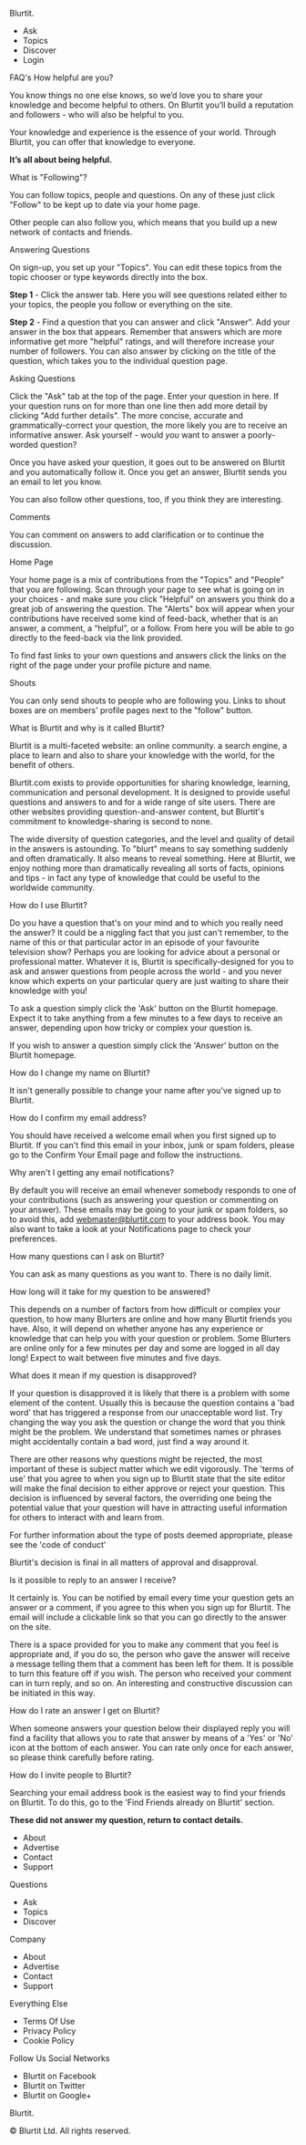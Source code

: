 Blurtit.

*   Ask
*   Topics
*   Discover
*   Login

FAQ's How helpful are you?

You know things no one else knows, so we’d love you to share your knowledge and become helpful to others. On Blurtit you’ll build a reputation and followers - who will also be helpful to you.

Your knowledge and experience is the essence of your world. Through Blurtit, you can offer that knowledge to everyone.

**It’s all about being helpful.**

What is "Following"?

You can follow topics, people and questions. On any of these just click "Follow" to be kept up to date via your home page.

Other people can also follow you, which means that you build up a new network of contacts and friends.

Answering Questions

On sign-up, you set up your "Topics". You can edit these topics from the topic chooser or type keywords directly into the box.

**Step 1** - Click the answer tab. Here you will see questions related either to your topics, the people you follow or everything on the site.

**Step 2** - Find a question that you can answer and click "Answer". Add your answer in the box that appears. Remember that answers which are more informative get more "helpful" ratings, and will therefore increase your number of followers. You can also answer by clicking on the title of the question, which takes you to the individual question page.

Asking Questions

Click the "Ask" tab at the top of the page. Enter your question in here. If your question runs on for more than one line then add more detail by clicking "Add further details". The more concise, accurate and grammatically-correct your question, the more likely you are to receive an informative answer. Ask yourself - would _you_ want to answer a poorly-worded question?

Once you have asked your question, it goes out to be answered on Blurtit and you automatically follow it. Once you get an answer, Blurtit sends you an email to let you know.

You can also follow other questions, too, if you think they are interesting.

Comments

You can comment on answers to add clarification or to continue the discussion.

Home Page

Your home page is a mix of contributions from the "Topics" and "People" that you are following. Scan through your page to see what is going on in your choices - and make sure you click "Helpful" on answers you think do a great job of answering the question. The "Alerts" box will appear when your contributions have received some kind of feed-back, whether that is an answer, a comment, a “helpful”, or a follow. From here you will be able to go directly to the feed-back via the link provided.

To find fast links to your own questions and answers click the links on the right of the page under your profile picture and name.

Shouts

You can only send shouts to people who are following you. Links to shout boxes are on members' profile pages next to the "follow" button.

What is Blurtit and why is it called Blurtit?

Blurtit is a multi-faceted website: an online community. a search engine, a place to learn and also to share your knowledge with the world, for the benefit of others.

Blurtit.com exists to provide opportunities for sharing knowledge, learning, communication and personal development. It is designed to provide useful questions and answers to and for a wide range of site users. There are other websites providing question-and-answer content, but Blurtit's commitment to knowledge-sharing is second to none.

The wide diversity of question categories, and the level and quality of detail in the answers is astounding. To "blurt" means to say something suddenly and often dramatically. It also means to reveal something. Here at Blurtit, we enjoy nothing more than dramatically revealing all sorts of facts, opinions and tips - in fact any type of knowledge that could be useful to the worldwide community.

How do I use Blurtit?

Do you have a question that's on your mind and to which you really need the answer? It could be a niggling fact that you just can't remember, to the name of this or that particular actor in an episode of your favourite television show? Perhaps you are looking for advice about a personal or professional matter. Whatever it is, Blurtit is specifically-designed for you to ask and answer questions from people across the world - and you never know which experts on your particular query are just waiting to share their knowledge with you!

To ask a question simply click the 'Ask' button on the Blurtit homepage. Expect it to take anything from a few minutes to a few days to receive an answer, depending upon how tricky or complex your question is.

If you wish to answer a question simply click the 'Answer' button on the Blurtit homepage.

How do I change my name on Blurtit?

It isn't generally possible to change your name after you've signed up to Blurtit.

How do I confirm my email address?

You should have received a welcome email when you first signed up to Blurtit. If you can't find this email in your inbox, junk or spam folders, please go to the Confirm Your Email page and follow the instructions.

Why aren't I getting any email notifications?

By default you will receive an email whenever somebody responds to one of your contributions (such as answering your question or commenting on your answer). These emails may be going to your junk or spam folders, so to avoid this, add webmaster@blurtit.com to your address book. You may also want to take a look at your Notifications page to check your preferences.

How many questions can I ask on Blurtit?

You can ask as many questions as you want to. There is no daily limit.

How long will it take for my question to be answered?

This depends on a number of factors from how difficult or complex your question, to how many Blurters are online and how many Blurtit friends you have. Also, it will depend on whether anyone has any experience or knowledge that can help you with your question or problem. Some Blurters are online only for a few minutes per day and some are logged in all day long! Expect to wait between five minutes and five days.

What does it mean if my question is disapproved?

If your question is disapproved it is likely that there is a problem with some element of the content. Usually this is because the question contains a 'bad word' that has triggered a response from our unacceptable word list. Try changing the way you ask the question or change the word that you think might be the problem. We understand that sometimes names or phrases might accidentally contain a bad word, just find a way around it.

There are other reasons why questions might be rejected, the most important of these is subject matter which we edit vigorously. The 'terms of use' that you agree to when you sign up to Blurtit state that the site editor will make the final decision to either approve or reject your question. This decision is influenced by several factors, the overriding one being the potential value that your question will have in attracting useful information for others to interact with and learn from.

For further information about the type of posts deemed appropriate, please see the 'code of conduct'

Blurtit's decision is final in all matters of approval and disapproval.

Is it possible to reply to an answer I receive?

It certainly is. You can be notified by email every time your question gets an answer or a comment, if you agree to this when you sign up for Blurtit. The email will include a clickable link so that you can go directly to the answer on the site.

There is a space provided for you to make any comment that you feel is appropriate and, if you do so, the person who gave the answer will receive a message telling them that a comment has been left for them. It is possible to turn this feature off if you wish. The person who received your comment can in turn reply, and so on. An interesting and constructive discussion can be initiated in this way.

How do I rate an answer I get on Blurtit?

When someone answers your question below their displayed reply you will find a facility that allows you to rate that answer by means of a 'Yes' or 'No' icon at the bottom of each answer. You can rate only once for each answer, so please think carefully before rating.

How do I invite people to Blurtit?

Searching your email address book is the easiest way to find your friends on Blurtit. To do this, go to the 'Find Friends already on Blurtit' section.

**These did not answer my question, return to contact details.**

*   About
*   Advertise
*   Contact
*   Support

Questions

*   Ask
*   Topics
*   Discover

Company

*   About
*   Advertise
*   Contact
*   Support

Everything Else

*   Terms Of Use
*   Privacy Policy
*   Cookie Policy

Follow Us Social Networks

*   Blurtit on Facebook
*   Blurtit on Twitter
*   Blurtit on Google+

Blurtit.

© Blurtit Ltd. All rights reserved.